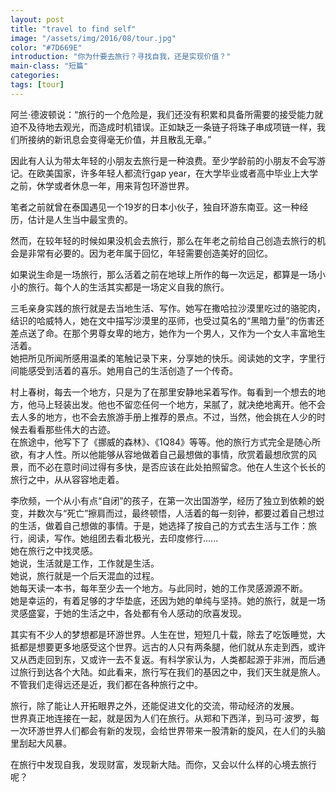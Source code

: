 ```yaml
---
layout: post
title: "travel to find self"
image: "/assets/img/2016/08/tour.jpg"
color: "#7D669E"
introduction: "你为什要去旅行？寻找自我，还是实现价值？"
main-class: "短篇"
categories: 
tags: [tour]
---
```

阿兰·德波顿说：“旅行的一个危险是，我们还没有积累和具备所需要的接受能力就迫不及待地去观光，而造成时机错误。正如缺乏一条链子将珠子串成项链一样，我们所接纳的新讯息会变得毫无价值，并且散乱无章。”  

因此有人认为带太年轻的小朋友去旅行是一种浪费。至少学龄前的小朋友不会写游记。在欧美国家，许多年轻人都流行gap year，在大学毕业或者高中毕业上大学之前，休学或者休息一年，用来背包环游世界。 

笔者之前就曾在泰国遇见一个19岁的日本小伙子，独自环游东南亚。这一种经历，估计是人生当中最宝贵的。

然而，在较年轻的时候如果没机会去旅行，那么在年老之前给自己创造去旅行的机会是非常有必要的。因为老年属于回忆，年轻需要创造美好的回忆。  

如果说生命是一场旅行，那么活着之前在地球上所作的每一次远足，都算是一场小小的旅行。每个人的生活其实都是一场定义自我的旅行。  

三毛亲身实践的旅行就是去当地生活、写作。她写在撒哈拉沙漠里吃过的骆驼肉，结识的哈威特人，她在文中描写沙漠里的巫师，也受过莫名的“黑暗力量”的伤害还差点送了命。在那个男尊女卑的地方，她作为一个男人，又作为一个女人丰富地生活着。  
她把所见所闻所感用温柔的笔触记录下来，分享她的快乐。阅读她的文字，字里行间能感受到活着的喜乐。她用自己的生活创造了一个传奇。  

村上春树，每去一个地方，只是为了在那里安静地呆着写作。每看到一个想去的地方，他马上轻装出发。他也不留恋任何一个地方，呆腻了，就决绝地离开。他不会去人多的地方，也不会去旅游手册上推荐的景点。不过，当然，他会挑在人少的时候去看看那些伟大的古迹。  
在旅途中，他写下了《挪威的森林》、《1Q84》等等。他的旅行方式完全是随心所欲，有才人性。所以他能够从容地做着自己最想做的事情，欣赏着最想欣赏的风景，而不必在意时间过得有多快，是否应该在此处拍照留念。他在人生这个长长的旅行之中，从从容容地走着。  

李欣频，一个从小有点“自闭”的孩子，在第一次出国游学，经历了独立到依赖的蜕变，并数次与“死亡”擦肩而过，最终顿悟，人活着的每一刻钟，都要过着自己想过的生活，做着自己想做的事情。于是，她选择了按自己的方式去生活与工作：旅行，阅读，写作。她组团去看北极光，去印度修行......  
她在旅行之中找灵感。  
她说，生活就是工作，工作就是生活。  
她说，旅行就是一个后天混血的过程。  
她每天读一本书，每年至少去一个地方。与此同时，她的工作灵感源源不断。  
她是幸运的，有着足够的才华垫底，还因为她的单纯与坚持。她的旅行，就是一场灵感盛宴，于她的生活之中，各处都有令人感动的欣喜发现。  

其实有不少人的梦想都是环游世界。人生在世，短短几十载，除去了吃饭睡觉，大抵都是想要更多地感受这个世界。远古的人只有两条腿，他们就从东走到西，或许又从西走回到东，又或许一去不复返。有科学家认为，人类都起源于非洲，而后通过旅行到达各个大陆。如此看来，旅行写在我们的基因之中，我们天生就是旅人。不管我们走得远还是近，我们都在各种旅行之中。  

旅行，除了能让人开拓眼界之外，还能促进文化的交流，带动经济的发展。  
世界真正地连接在一起，就是因为人们在旅行。从郑和下西洋，到马可·波罗，每一次环游世界人们都会有新的发现，会给世界带来一股清新的旋风，在人们的头脑里刮起大风暴。  

在旅行中发现自我，发现财富，发现新大陆。而你，又会以什么样的心境去旅行呢？  